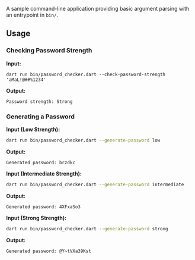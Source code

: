 A sample command-line application providing basic argument parsing with an entrypoint in `bin/`.

## Usage

### Checking Password Strength

**Input:**
```
dart run bin/password_checker.dart --check-password-strength 'aMaL!@##%1234'
```

**Output:**
```
Password strength: Strong
```

### Generating a Password

**Input (Low Strength):**
```bash
dart run bin/password_checker.dart --generate-password low
```

**Output:**
```
Generated password: brzdkc
```

**Input (Intermediate Strength):**
```bash
dart run bin/password_checker.dart --generate-password intermediate
```

**Output:**
```
Generated password: 4XFxaSo3
```

**Input (Strong Strength):**
```bash
dart run bin/password_checker.dart --generate-password strong
```

**Output:**
```
Generated password: @Y~tVXa39Kst
```
